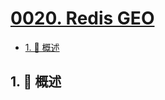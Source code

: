 # [0020. Redis GEO](https://github.com/Tdahuyou/TNotes.redis/tree/main/notes/0020.%20Redis%20GEO)

<!-- region:toc -->

- [1. 📝 概述](#1--概述)

<!-- endregion:toc -->

## 1. 📝 概述
